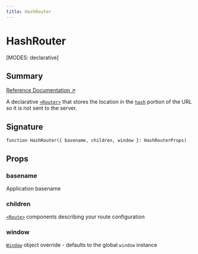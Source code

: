 ```yaml
---
title: HashRouter
---
```


# HashRouter

<!--
⚠️ ⚠️ IMPORTANT ⚠️ ⚠️ 

Thank you for helping improve our documentation!

This file is auto-generated from the JSDoc comments in the source
code, so please edit the JSDoc comments in the file below and this
file will be re-generated once those changes are merged.

https://github.com/remix-run/react-router/blob/main/packages/react-router/lib/dom/lib.tsx
-->

[MODES: declarative]

## Summary

[Reference Documentation ↗](https://api.reactrouter.com/v7/functions/react_router.HashRouter.html)

A declarative [`<Router>`](../declarative-routers/Router) that stores the location in the
[`hash`](https://developer.mozilla.org/en-US/docs/Web/API/URL/hash) portion
of the URL so it is not sent to the server.

## Signature

```tsx
function HashRouter({ basename, children, window }: HashRouterProps)
```

## Props

### basename

Application basename

### children

[`<Route>`](../components/Route) components describing your route configuration

### window

[`Window`](https://developer.mozilla.org/en-US/docs/Web/API/Window) object override - defaults to the global `window` instance

